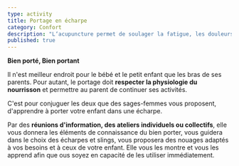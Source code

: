 ```yaml
---
type: activity
title: Portage en écharpe
category: Confort
description: "L‘acupuncture permet de soulager la fatigue, les douleurs, les troubles digestifs les troubles circulatoires et l'insomnie au cours de la grossesse."
published: true
---
```



 **Bien porté, Bien portant**

Il n'est meilleur endroit pour le bébé et le petit enfant que les bras de ses parents. 
Pour autant, le portage doit **respecter la physiologie du nourrisson** et permettre au parent de continuer ses activités.

C'est pour conjuguer les deux que des sages-femmes vous proposent, d'apprendre à porter votre enfant dans une écharpe. 

Par des **réunions d'information, des ateliers individuels ou collectifs**, elle vous donnera les éléments de connaissance du  bien porter, vous guidera dans le choix des écharpes et slings, vous proposera des nouages adaptés à vos besoins et à ceux de votre enfant. Elle vous les montre et vous les apprend afin que ous soyez en capacité de les utiliser immédiatement.




